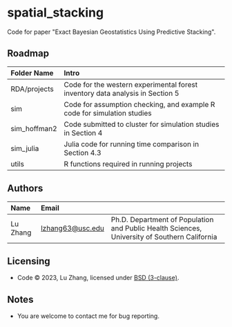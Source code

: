 # spatial_stacking

Code for paper "Exact Bayesian Geostatistics Using Predictive Stacking".

Roadmap
---------
|Folder Name |     Intro            |
|:------ |:----------- |
|RDA/projects| Code for the western experimental forest inventory data analysis in Section 5|
|sim| Code for assumption checking, and example R code for simulation studies|
|sim_hoffman2| Code submitted to cluster for simulation studies in Section 4|
|sim_julia| Julia code for running time comparison in Section 4.3|
|utils| R functions required in running projects |


Authors
---------
| Name   | Email       |              |
|:------ |:----------- | :----------- |
| Lu Zhang | lzhang63@usc.edu | Ph.D. Department of Population and Public Health Sciences, University of Southern California |


Licensing
---------
* Code &copy; 2023, Lu Zhang, licensed under [BSD (3-clause)](https://opensource.org/licenses/BSD-3-Clause).

Notes
---------
* You are welcome to contact me for bug reporting.
